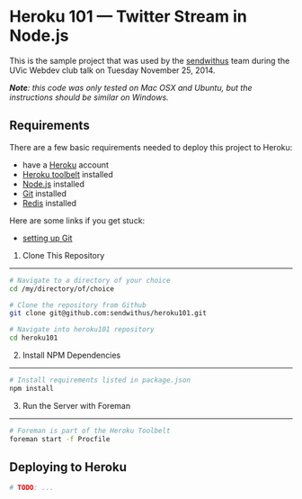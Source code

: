 Heroku 101 — Twitter Stream in Node.js
======================================

This is the sample project that was used by the [sendwithus](https://www.sendwithus.com) team
during the UVic Webdev club talk on Tuesday November 25, 2014.

_**Note**: this code was only tested on Mac OSX and Ubuntu, but the instructions should be similar
on Windows._


Requirements
------------

There are a few basic requirements needed to deploy this project to Heroku:

- have a [Heroku](http://heroku.com/) account
- [Heroku toolbelt](https://toolbelt.heroku.com/) installed
- [Node.js](http://nodejs.org/) installed
- [Git](http://git-scm.com/) installed
- [Redis](http://redis.io/) installed

Here are some links if you get stuck:

- [setting up Git](https://help.github.com/articles/set-up-git/#platform-all)


1. Clone This Repository
------------------------

```bash
# Navigate to a directory of your choice
cd /my/directory/of/choice

# Clone the repository from Github
git clone git@github.com:sendwithus/heroku101.git

# Navigate into heroku101 repository
cd heroku101
```


2. Install NPM Dependencies
---------------------------

```bash
# Install requirements listed in package.json
npm install
```


3. Run the Server with Foreman
------------------------------

```bash
# Foreman is part of the Heroku Toolbelt
foreman start -f Procfile
```


Deploying to Heroku
-------------------

```bash
# TODO: ...
```
